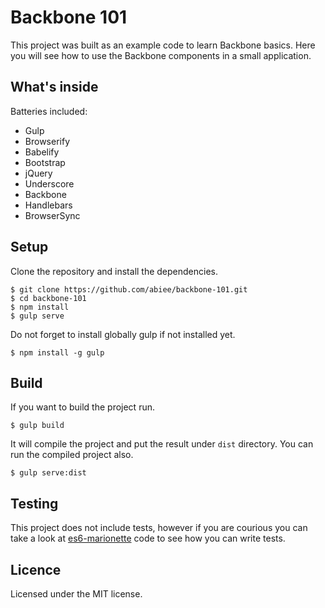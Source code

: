Backbone 101
======================
This project was built as an example code to learn Backbone basics. Here you will see how to use the Backbone components in a small application.

What's inside
----------------
Batteries included:
 - Gulp
 - Browserify
 - Babelify
 - Bootstrap
 - jQuery
 - Underscore
 - Backbone
 - Handlebars
 - BrowserSync

Setup
-----
Clone the repository and install the dependencies.

    $ git clone https://github.com/abiee/backbone-101.git
    $ cd backbone-101
    $ npm install
    $ gulp serve

Do not forget to install globally gulp if not installed yet.

    $ npm install -g gulp

Build
------
If you want to build the project run.

    $ gulp build

It will compile the project and put the result under `dist` directory. You can run the compiled project also.

    $ gulp serve:dist

Testing
---------
This project does not include tests, however if you are courious you can take a look at [es6-marionette](https://github.com/abiee/es6-marionette) code to see how you can write tests.

Licence
-------
Licensed under the MIT license.
